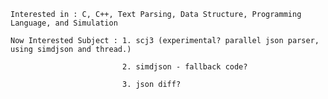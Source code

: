     Interested in : C, C++, Text Parsing, Data Structure, Programming Language, and Simulation
    
    Now Interested Subject : 1. scj3 (experimental? parallel json parser, using simdjson and thread.)
    
                             2. simdjson - fallback code?
                             
                             3. json diff?
                       
